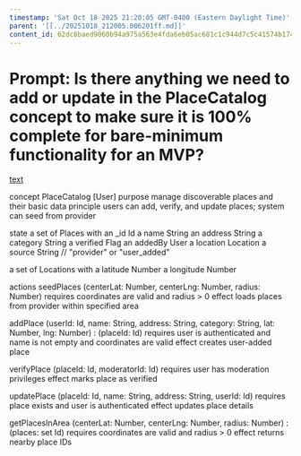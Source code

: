 ```yaml
---
timestamp: 'Sat Oct 18 2025 21:20:05 GMT-0400 (Eastern Daylight Time)'
parent: '[[../20251018_212005.006201ff.md]]'
content_id: 62dc8baed9060b94a975a563e4fda6eb05ac681c1c944d7c5c41574b1748f5d8
---
```


# Prompt: Is there anything we need to add or update in the PlaceCatalog concept to make sure it is 100% complete for bare-minimum functionality for an MVP?

[text](../../../context/design/concepts/PlaceCatalog/PlaceCatalog.md/steps/_.41cfdb5e.md)

concept PlaceCatalog \[User]
purpose manage discoverable places and their basic data
principle users can add, verify, and update places; system can seed from provider

state
a set of Places with
an \_id Id
a name String
an address String
a category String
a verified Flag
an addedBy User
a location Location
a source String // "provider" or "user\_added"

a set of Locations with
a latitude Number
a longitude Number

actions
seedPlaces (centerLat: Number, centerLng: Number, radius: Number)
requires coordinates are valid and radius > 0
effect loads places from provider within specified area

addPlace (userId: Id, name: String, address: String, category: String, lat: Number, lng: Number) : (placeId: Id)
requires user is authenticated and name is not empty and coordinates are valid
effect creates user-added place

verifyPlace (placeId: Id, moderatorId: Id)
requires user has moderation privileges
effect marks place as verified

updatePlace (placeId: Id, name: String, address: String, userId: Id)
requires place exists and user is authenticated
effect updates place details

getPlacesInArea (centerLat: Number, centerLng: Number, radius: Number) : (places: set Id)
requires coordinates are valid and radius > 0
effect returns nearby place IDs
